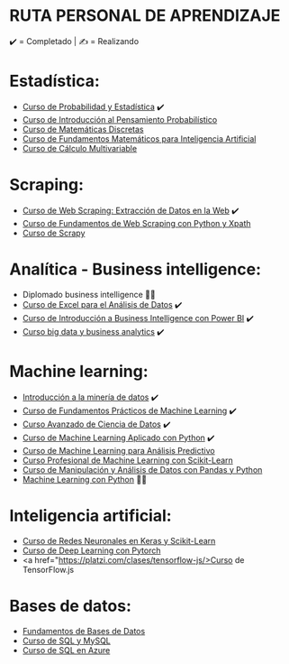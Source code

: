 # RUTA PERSONAL DE APRENDIZAJE
✔️ = Completado | ✍ = Realizando

# Estadística:
  - <a href="https://platzi.com/@octavio_fv/curso/1269-probabilidad-estadistica/diploma/detalle/">Curso de Probabilidad y Estadística</a> ✔️
  - <a href="https://platzi.com/clases/probabilistica/">Curso de Introducción al Pensamiento Probabilístico</a>
  - <a href="https://platzi.com/clases/discretas/">Curso de Matemáticas Discretas</a>
  - <a href="https://platzi.com/clases/matematicas-ai/">Curso de Fundamentos Matemáticos para Inteligencia Artificial</a>
  - <a href="https://platzi.com/clases/calculo-multivariable/">Curso de Cálculo Multivariable</a>
  
# Scraping:
  - <a href="https://platzi.com/@octavio_fv/curso/1751-webscraping/diploma/detalle/">Curso de Web Scraping: Extracción de Datos en la Web</a> ✔️
  - <a href="https://platzi.com/clases/web-scraping/">Curso de Fundamentos de Web Scraping con Python y Xpath</a>
  - <a href="https://platzi.com/clases/scrapy/">Curso de Scrapy</a>
  
# Analítica - Business intelligence:
  - Diplomado business intelligence ✍🏽
  - <a href="https://platzi.com/@octavio_fv/curso/1275-excel-2018/diploma/detalle/">Curso de Excel para el Análisis de Datos</a> ✔️
  - <a href="https://platzi.com/@octavio_fv/curso/1578-business-intelligence/diploma/detalle/">Curso de Introducción a Business Intelligence con Power BI</a> ✔️
  - <a href="https://drive.google.com/file/d/0BzBc5avlxU06NDJyM1U2TTFsd1YtZHRDb3Z1MjN2VE1LbXVV/view">Curso big data y business analytics</a> ✔️

# Machine learning:
  - <a href="https://www.coursera.org/account/accomplishments/verify/FDDSWF53SFVE">Introducción a la minería de datos</a>  ✔️
  - <a href="https://platzi.com/@octavio_fv/curso/1708-fundamentos-ml/diploma/detalle/">Curso de Fundamentos Prácticos de Machine Learning</a> ✔️
  - <a href="https://platzi.com/@octavio_fv/curso/1621-data/diploma/detalle/">Curso Avanzado de Ciencia de Datos</a> ✔️
  - <a href="https://platzi.com/@octavio_fv/curso/1178-scikit/diploma/detalle/">Curso de Machine Learning Aplicado con Python</a> ✔️
  - <a href="https://platzi.com/clases/analisis-predictivo/">Curso de Machine Learning para Análisis Predictivo</a>
  - <a href="https://platzi.com/clases/scikitlearn-ml/">Curso Profesional de Machine Learning con Scikit-Learn</a>
  - <a href="https://platzi.com/clases/pandas/">Curso de Manipulación y Análisis de Datos con Pandas y Python</a>
  - <a href="https://www.udemy.com/course/machinelearningpython/">Machine Learning con Python</a> ✍🏽 
  
# Inteligencia artificial:
  - <a href="https://platzi.com/clases/keras-neural-networks/">Curso de Redes Neuronales en Keras y Scikit-Learn</a>
  - <a href="https://platzi.com/clases/deep-learning/">Curso de Deep Learning con Pytorch</a>
  - <a href="https://platzi.com/clases/tensorflow-js/>Curso de TensorFlow.js</a>
  
# Bases de datos:
  - <a href="https://platzi.com/clases/bd/">Fundamentos de Bases de Datos</a>
  - <a href="https://platzi.com/clases/sql-mysql/">Curso de SQL y MySQL</a>
  - <a href="https://platzi.com/clases/sql-azure/">Curso de SQL en Azure</a>
